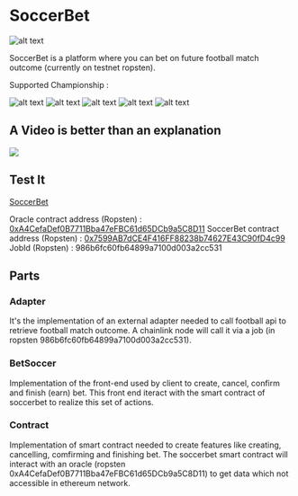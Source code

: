 # SoccerBet

![alt text](https://soccer-b.herokuapp.com/Soccer%20Bet.png)

SoccerBet is a platform where you can bet on future football match outcome (currently on testnet ropsten).

Supported Championship :

![alt text](https://upload.wikimedia.org/wikipedia/fr/thumb/c/ca/Logo_Ligue_1_Uber_Eats_2020.svg/langfr-130px-Logo_Ligue_1_Uber_Eats_2020.svg.png)
![alt text](https://upload.wikimedia.org/wikipedia/commons/thumb/9/92/LaLiga_Santander.svg/langfr-200px-LaLiga_Santander.svg.png)
![alt text](https://upload.wikimedia.org/wikipedia/fr/thumb/f/f2/Premier_League_Logo.svg/langfr-440px-Premier_League_Logo.svg.png)
![alt text](https://upload.wikimedia.org/wikipedia/commons/thumb/b/b4/Serie_A_Logo_%28ab_2019%29.svg/langfr-180px-Serie_A_Logo_%28ab_2019%29.svg.png)
![alt text](https://upload.wikimedia.org/wikipedia/fr/thumb/0/0a/Bundesliga-logo.svg/langfr-180px-Bundesliga-logo.svg.png)


## A Video is better than an explanation

[![](http://img.youtube.com/vi/Bt0FqrHWzi0/0.jpg)](https://youtu.be/Bt0FqrHWzi0 "SoccerBet")

## Test It

[SoccerBet](https://soccer-b.herokuapp.com/)

Oracle contract address (Ropsten) : [0xA4CefaDef0B7711Bba47eFBC61d65DCb9a5C8D11](https://ropsten.etherscan.io/address/0xA4CefaDef0B7711Bba47eFBC61d65DCb9a5C8D11)
SoccerBet contract address (Ropsten) : [0x7599AB7dCE4F416FF88238b74627E43C90fD4c99](https://ropsten.etherscan.io/address/0x7599AB7dCE4F416FF88238b74627E43C90fD4c99)
JobId (Ropsten) : 986b6fc60fb64899a7100d003a2cc531

## Parts

### Adapter
 It's the implementation of an external adapter needed to call football api to retrieve football match outcome. A chainlink node will call it via a job (in ropsten 986b6fc60fb64899a7100d003a2cc531).
 
### BetSoccer
Implementation of the front-end used by client to create, cancel, confirm and finish (earn) bet. This front end iteract with the smart contract of soccerbet to realize this set of actions.

### Contract
Implementation of smart contract needed to create features like creating, cancelling, comfirming and finishing bet. The soccerbet smart contract will interact with an oracle (ropsten 0xA4CefaDef0B7711Bba47eFBC61d65DCb9a5C8D11) to get data which not accessible in ethereum network.

